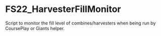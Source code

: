 # FS22_HarvesterFillMonitor
Script to monitor the fill level of combines/harvesters when being run by CoursePlay or Giants helper.

